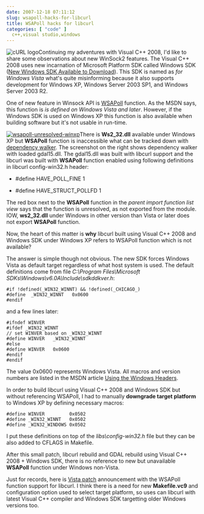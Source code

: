 ```yaml
---
date: 2007-12-18 07:11:12
slug: wsapoll-hacks-for-libcurl
title: WSAPoll hacks for libcurl
categories: [ "code" ]
  c++,visual studio,windows
---
```


![cURL logo](/images/logos/curl-logo-2.png)Continuing my adventures with Visual C++ 2008, I'd like to share some observations about new WinSock2 features. The Visual C++ 2008 uses new incarnation of Microsoft Platform SDK called Windows SDK ([New Windows SDK Available to Download](http://blogs.msdn.com/windowssdk/archive/2007/07/30/new-windows-sdk-available-to-download.aspx)). This SDK is named as _for Windows Vista_ what's quite misinforming because it also supports development for Windows XP, Windows Server 2003 SP1, and Windows Server 2003 R2.





One of new feature in Winsock API is [WSAPoll](http://msdn2.microsoft.com/en-us/library/ms741669.aspx) function. As the MSDN says, this function is _is defined on Windows Vista and later_. However, if the Windows SDK is used on Windows XP this function is also available when building software but it's not usable in run-time.





[![wsapoll-unresolved-winxp](http://farm3.static.flickr.com/2214/2119104521_ac913b03d2_t.jpg)](http://www.flickr.com/photos/mloskot/2119104521/)There is **Ws2_32.dll** available under Windows XP but **WSAPoll** function is inaccessible what can be tracked down with [dependency walker](http://www.dependencywalker.com/). The screenshot on the right shows dependency walker with loaded gdal15.dll. The gdal15.dll was built with libcurl support and the libcurl was built with **WSAPoll** function enabled using following definitions in libcurl config-win32.h header:




  * #define HAVE_POLL_FINE 1


  * #define HAVE_STRUCT_POLLFD 1







The red box next to the **WSAPoll** function in the _parent import function list view_ says that the function is unresolved, as not exported from the module. IOW, **ws2_32.dll** under Windows in other version than Vista or later does not export **WSAPoll** function.





Now, the heart of this matter is **why** libcurl built using Visual C++ 2008 and Windows SDK under Windows XP refers to WSAPoll function which is not available?




The answer is simple though not obvious. The new SDK forces Windows Vista as default target regardless of what host system is used. The default definitions come from file _C:\Program Files\Microsoft SDKs\Windows\v6.0A\Include\sdkddkver.h_:

    
    
    #if !defined(_WIN32_WINNT) && !defined(_CHICAGO_)
    #define  _WIN32_WINNT   0x0600
    #endif
    


and a few lines later:

    
    
    #ifndef WINVER
    #ifdef _WIN32_WINNT
    // set WINVER based on _WIN32_WINNT
    #define WINVER   _WIN32_WINNT
    #else
    #define WINVER   0x0600
    #endif
    #endif
    


The value 0x0600 represents Windows Vista. All macros and version numbers are listed in the MSDN article [Using the Windows Headers](http://msdn2.microsoft.com/en-us/library/aa383745.aspx).





In order to build libcurl using Visual C++ 2008 and Windows SDK but without referencing WSAPoll, I had to manually **downgrade target platform** to Windows XP by defining necessary macros:

    
    
    #define WINVER         0x0502
    #define _WIN32_WINNT   0x0502
    #define _WIN32_WINDOWS 0x0502
    



I put these definitions on top of the _libs\config-win32.h_ file but they can be also added to CFLAGS in Makefile.





After this small patch, libcurl rebuild and GDAL rebuild using Visual C++ 2008 + Windows SDK, there is no reference to new but unavailable **WSAPoll** function under Windows non-Vista.





Just for records, here is [Vista patch](http://curl.haxx.se/mail/lib-2006-09/0243.html) announcement with the WSAPoll function support for libcurl. I think there is a need for new **Makefile.vc9** and configuration option used to select target platform, so uses can libcurl with latest Visual C++ compiler and Windows SDK targetting older Windows versions too.
